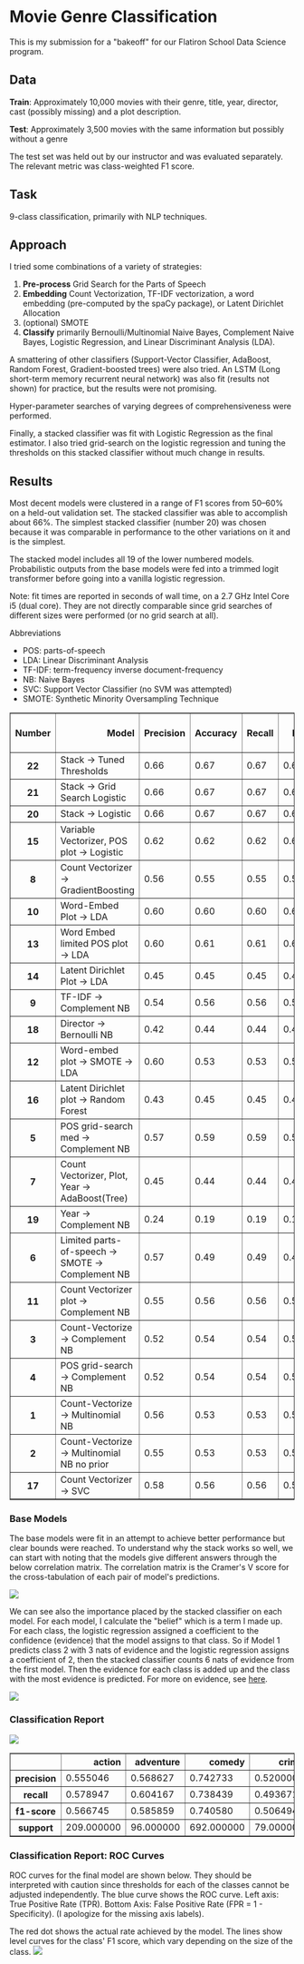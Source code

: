 # Movie Genre Classification
This is my submission for a "bakeoff" for our Flatiron School Data Science program.

## Data
__Train__: Approximately 10,000 movies with their genre, title, year, director, cast (possibly missing)
and a plot description.

__Test__: Approximately 3,500 movies with the same information but possibly without a genre

The test set was held out by our instructor and was evaluated separately. The
relevant metric was class-weighted F1 score.

## Task
9-class classification, primarily with NLP techniques.

## Approach
I tried some combinations of a variety of strategies:
1. **Pre-process** Grid Search for the Parts of Speech
2. **Embedding** Count Vectorization, TF-IDF vectorization, a word embedding
(pre-computed by the spaCy package), or Latent Dirichlet Allocation
3. (optional) SMOTE
4. **Classify** primarily Bernoulli/Multinomial Naive Bayes, Complement Naive Bayes, Logistic Regression,
and Linear Discriminant Analysis (LDA).

A smattering of other classifiers (Support-Vector Classifier, AdaBoost, Random Forest, Gradient-boosted trees) were also tried. An LSTM (Long short-term memory recurrent neural network) was also fit (results not shown) for practice, but the results were not promising.

Hyper-parameter searches of varying degrees of comprehensiveness were performed.

Finally, a stacked classifier was fit with Logistic Regression as the final estimator.
I also tried grid-search on the logistic regression and tuning the thresholds on this stacked
classifier without much change in results.

## Results
Most decent models were clustered in a range of F1 scores from 50–60% on a held-out validation set. The
stacked classifier was able to accomplish about 66%. The simplest stacked classifier (number 20) was chosen
because it was comparable in performance to the other variations on it and is the simplest.

The stacked model includes all 19 of the lower numbered models. Probabilistic outputs from the base models were
fed into a trimmed logit transformer before going into a vanilla logistic regression.

Note: fit times are reported in seconds of wall time, on a 2.7 GHz Intel Core i5 (dual core). They are not directly comparable since grid searches of different sizes were performed (or no grid search at all).

Abbreviations
- POS: parts-of-speech
- LDA: Linear Discriminant Analysis
- TF-IDF: term-frequency inverse document-frequency
- NB: Naive Bayes
- SVC: Support Vector Classifier (no SVM was attempted)
- SMOTE: Synthetic Minority Oversampling Technique

<table border="1" class="dataframe">  <thead>    <tr style="text-align: right;">      <th>Number</th><th>Model</th>      <th>Precision</th>      <th>Accuracy</th>      <th>Recall</th>      <th>F1</th>      <th>Cross-Entropy (Train)</th>      <th>Cross-Entropy (Test)</th>      <th>Fit Time</th>    </tr></thead>  <tbody>    <tr>      <th>22</th>      <td>Stack -&gt; Tuned Thresholds</td>      <td>0.66</td>      <td>0.67</td>      <td>0.67</td>      <td>0.66</td>      <td>0.36</td>      <td>0.93</td>      <td>1211.32</td>    </tr>    <tr>      <th>21</th>      <td>Stack -&gt; Grid Search Logistic</td>      <td>0.66</td>      <td>0.67</td>      <td>0.67</td>      <td>0.66</td>      <td>0.36</td>      <td>0.93</td>      <td>12128.41</td>    </tr>    <tr>      <th>20</th>      <td>Stack -&gt; Logistic</td>      <td>0.66</td>      <td>0.67</td>      <td>0.67</td>      <td>0.67</td>      <td>0.33</td>      <td>0.94</td>      <td>2749.24</td>    </tr>    <tr>      <th>15</th>      <td>Variable Vectorizer, POS plot -&gt; Logistic</td>      <td>0.62</td>      <td>0.62</td>      <td>0.62</td>      <td>0.60</td>      <td>0.83</td>      <td>1.12</td>      <td>988.97</td>    </tr>    <tr>      <th>8</th>      <td>Count Vectorizer -&gt; GradientBoosting</td>      <td>0.56</td>      <td>0.55</td>      <td>0.55</td>      <td>0.52</td>      <td>0.85</td>      <td>1.28</td>      <td>156.57</td>    </tr>    <tr>      <th>10</th>      <td>Word-Embed Plot -&gt; LDA</td>      <td>0.60</td>      <td>0.60</td>      <td>0.60</td>      <td>0.60</td>      <td>1.05</td>      <td>1.29</td>      <td>27.59</td>    </tr>    <tr>      <th>13</th>      <td>Word Embed limited POS plot -&gt; LDA</td>      <td>0.60</td>      <td>0.61</td>      <td>0.61</td>      <td>0.60</td>      <td>1.08</td>      <td>1.34</td>      <td>2879.78</td>    </tr>    <tr>      <th>14</th>      <td>Latent Dirichlet Plot -&gt; LDA</td>      <td>0.45</td>      <td>0.45</td>      <td>0.45</td>      <td>0.42</td>      <td>1.36</td>      <td>1.35</td>      <td>18758.21</td>    </tr>    <tr>      <th>9</th>      <td>TF-IDF -&gt; Complement NB</td>      <td>0.54</td>      <td>0.56</td>      <td>0.56</td>      <td>0.54</td>      <td>0.84</td>      <td>1.64</td>      <td>55.18</td>    </tr>    <tr>      <th>18</th>      <td>Director -&gt; Bernoulli NB</td>      <td>0.42</td>      <td>0.44</td>      <td>0.44</td>      <td>0.41</td>      <td>0.93</td>      <td>1.67</td>      <td>20.82</td>    </tr>    <tr>      <th>12</th>      <td>Word-embed plot -&gt; SMOTE -&gt; LDA</td>      <td>0.60</td>      <td>0.53</td>      <td>0.53</td>      <td>0.54</td>      <td>1.53</td>      <td>1.90</td>      <td>1484.18</td>    </tr>    <tr>      <th>16</th>      <td>Latent Dirichlet plot -&gt; Random Forest</td>      <td>0.43</td>      <td>0.45</td>      <td>0.45</td>      <td>0.43</td>      <td>0.29</td>      <td>1.93</td>      <td>84.99</td>    </tr>    <tr>      <th>5</th>      <td>POS grid-search med -&gt; Complement NB</td>      <td>0.57</td>      <td>0.59</td>      <td>0.59</td>      <td>0.56</td>      <td>0.55</td>      <td>1.97</td>      <td>6503.43</td>    </tr>    <tr>      <th>7</th>      <td>Count Vectorizer, Plot, Year -&gt; AdaBoost(Tree)</td>      <td>0.45</td>      <td>0.44</td>      <td>0.44</td>      <td>0.41</td>      <td>2.02</td>      <td>2.04</td>      <td>570.44</td>    </tr>    <tr>      <th>19</th>      <td>Year -&gt; Complement NB</td>      <td>0.24</td>      <td>0.19</td>      <td>0.19</td>      <td>0.18</td>      <td>2.18</td>      <td>2.18</td>      <td>9.59</td>    </tr>    <tr>      <th>6</th>      <td>Limited parts-of-speech -&gt; SMOTE -&gt; Complement NB</td>      <td>0.57</td>      <td>0.49</td>      <td>0.49</td>      <td>0.49</td>      <td>0.73</td>      <td>2.47</td>      <td>11464.26</td>    </tr>    <tr>      <th>11</th>      <td>Count Vectorizer plot -&gt; Complement NB</td>      <td>0.55</td>      <td>0.56</td>      <td>0.56</td>      <td>0.55</td>      <td>0.57</td>      <td>3.46</td>      <td>53.39</td>    </tr>    <tr>      <th>3</th>      <td>Count-Vectorize -&gt; Complement NB</td>      <td>0.52</td>      <td>0.54</td>      <td>0.54</td>      <td>0.51</td>      <td>0.73</td>      <td>4.67</td>      <td>75.65</td>    </tr>    <tr>      <th>4</th>      <td>POS grid-search -&gt; Complement NB</td>      <td>0.52</td>      <td>0.54</td>      <td>0.54</td>      <td>0.51</td>      <td>0.67</td>      <td>4.77</td>      <td>184.41</td>    </tr>    <tr>      <th>1</th>      <td>Count-Vectorize -&gt; Multinomial NB</td>      <td>0.56</td>      <td>0.53</td>      <td>0.53</td>      <td>0.53</td>      <td>4.02</td>      <td>10.31</td>      <td>53.33</td>    </tr>    <tr>      <th>2</th>      <td>Count-Vectorize -&gt; Multinomial NB no prior</td>      <td>0.55</td>      <td>0.53</td>      <td>0.53</td>      <td>0.53</td>      <td>4.21</td>      <td>10.40</td>      <td>49.93</td>    </tr>    <tr>      <th>17</th>      <td>Count Vectorizer -&gt; SVC</td>      <td>0.58</td>      <td>0.56</td>      <td>0.56</td>      <td>0.51</td>      <td>NaN</td>      <td>NaN</td>      <td>86.97</td>    </tr>  </tbody></table>

### Base Models
The base models were fit in an attempt to achieve better performance but clear bounds were reached. To understand why the stack works so well, we can start with noting that the models give different answers through the below correlation matrix. The correlation matrix is the Cramer's V score for the cross-tabulation of each pair of model's predictions.

<img src="./figures/correlation-matrix.png">

We can see also the importance placed by the stacked classifier on each model. For each model, I calculate the "belief" which is a term I made up. For each class, the logistic regression assigned a coefficient to the confidence (evidence) that the model assigns to that class. So if Model 1 predicts class 2 with 3 nats of evidence and the logistic regression assigns a coefficient of 2, then the stacked classifier counts 6 nats of evidence from the first model. Then the evidence for each class is added up and the class with the most evidence is predicted. For more on evidence, see [here](https://towardsdatascience.com/understanding-logistic-regression-coefficients-7a719ebebd35).

<img src="./figures/beliefs.png">

### Classification Report
<img src="./figures/confusion-matrix.png">

<table border="1" class="dataframe">  <thead>    <tr style="text-align: right;">      <th></th>      <th>action</th>      <th>adventure</th>      <th>comedy</th>      <th>crime</th>      <th>drama</th>      <th>horror</th>      <th>romance</th>      <th>thriller</th>      <th>western</th>      <th>accuracy</th>      <th>macro avg</th>      <th>weighted avg</th>    </tr>  </thead>  <tbody>    <tr>      <th>precision</th>      <td>0.555046</td>      <td>0.568627</td>      <td>0.742733</td>      <td>0.520000</td>      <td>0.684418</td>      <td>0.790698</td>      <td>0.477477</td>      <td>0.316667</td>      <td>0.843750</td>      <td>0.67091</td>      <td>0.611046</td>      <td>0.662927</td>    </tr>    <tr>      <th>recall</th>      <td>0.578947</td>      <td>0.604167</td>      <td>0.738439</td>      <td>0.493671</td>      <td>0.728992</td>      <td>0.787037</td>      <td>0.368056</td>      <td>0.236025</td>      <td>0.885246</td>      <td>0.67091</td>      <td>0.602287</td>      <td>0.670910</td>    </tr>    <tr>      <th>f1-score</th>      <td>0.566745</td>      <td>0.585859</td>      <td>0.740580</td>      <td>0.506494</td>      <td>0.706002</td>      <td>0.788863</td>      <td>0.415686</td>      <td>0.270463</td>      <td>0.864000</td>      <td>0.67091</td>      <td>0.604966</td>      <td>0.665858</td>    </tr>    <tr>      <th>support</th>      <td>209.000000</td>      <td>96.000000</td>      <td>692.000000</td>      <td>79.000000</td>      <td>952.000000</td>      <td>216.000000</td>      <td>144.000000</td>      <td>161.000000</td>      <td>122.000000</td>      <td>0.67091</td>      <td>2671.000000</td>      <td>2671.000000</td>    </tr>  </tbody></table>

### Classification Report: ROC Curves
ROC curves for the final model are shown below. They should be interpreted with caution since thresholds for each of the classes cannot be adjusted independently. The blue curve shows the ROC curve. Left axis: True Positive Rate (TPR). Bottom Axis: False Positive Rate (FPR = 1 - Specificity). (I apologize for the missing axis labels).

The red dot shows the actual rate achieved by the model. The lines show level curves for the class' F1 score, which vary depending on the size of the class.
<img src="./figures/roc-curves.png">

